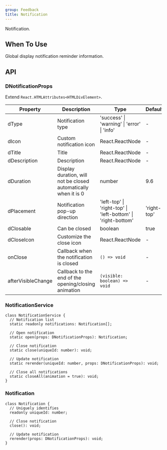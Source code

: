 ```yaml
---
group: Feedback
title: Notification
---
```


Notification.

## When To Use

Global display notification reminder information.

## API

### DNotificationProps

Extend `React.HTMLAttributes<HTMLDivElement>`.

<!-- prettier-ignore-start -->
| Property | Description | Type | Default | 
| --- | --- | --- | --- | 
| dType | Notification type | 'success' \| 'warning' \| 'error' \| 'info' | - |
| dIcon | Custom notification icon | React.ReactNode | - |
| dTitle | Title | React.ReactNode | - |
| dDescription | Description | React.ReactNode | - |
| dDuration | Display duration, will not be closed automatically when it is 0 | number | 9.6 |
| dPlacement | Notification pop-up direction | 'left-top' \| 'right-top' \| 'left-bottom' \| 'right-bottom'  | 'right-top' |
| dClosable | Can be closed | boolean | true |
| dCloseIcon | Customize the close icon | React.ReactNode | - |
| onClose | Callback when the notification is closed | `() => void` | - |
| afterVisibleChange | Callback to the end of the opening/closing animation | `(visible: boolean) => void` | - |
<!-- prettier-ignore-end -->

### NotificationService

```tsx
class NotificationService {
  // Notification list
  static readonly notifications: Notification[];

  // Open notification
  static open(props: DNotificationProps): Notification;

  // Close notification
  static close(uniqueId: number): void;

  // Update notification
  static rerender(uniqueId: number, props: DNotificationProps): void;

  // Close all notifications
  static closeAll(animation = true): void;
}
```

### Notification

```tsx
class Notification {
  // Uniquely identifies
  readonly uniqueId: number;

  // Close notification
  close(): void;

  // Update notification
  rerender(props: DNotificationProps): void;
}
```
